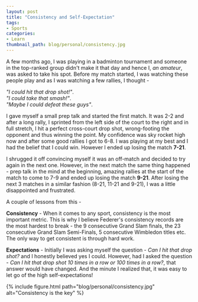 ```yaml
---
layout: post
title: "Consistency and Self-Expectation"
tags:
- Sports
categories:
- Learn
thumbnail_path: blog/personal/consistency.jpg
---
```


A few months ago, I was playing in a badminton tournament and someone in the top-ranked group didn't make it that day and hence I, *an amateur*, was asked to take his spot. Before my match started, I was watching these people play and as I was watching a few rallies, I thought - 

*"I could hit that drop shot!"*. <br/>
*"I could take that smash!"*. <br/>
*"Maybe I could defeat these guys"*. <br/>

I gave myself a small prep talk and started the first match. It was 2-2 and after a long rally, I sprinted from the left side of the court to the right and in full stretch, I hit a perfect cross-court drop shot, wrong-footing the opponent and thus winning the point. My confidence was sky rocket high now and after some good rallies I got to 6-8. I was playing at my best and I had the belief that I could win. However I ended up losing the match **7-21**. 

I shrugged it off convincing myself it was an off-match and decided to try again in the next one. However, in the next match the same thing happened - prep talk in the mind at the beginning, amazing rallies at the start of the match to come to 7-9 and ended up losing the match **9-21**. After losing the next 3 matches in a similar fashion (8-21, 11-21 and 9-21), I was a little disappointed and frustrated.

A couple of lessons from this - 

**Consistency** - When it comes to any sport, consistency is the most important metric. This is why I believe Federer's consistency records are the most hardest to break - the 9 consecutive Grand Slam finals, the 23 consecutive Grand Slam Semi-Finals, 5 consecutive Wimbledon titles etc. The only way to get consistent is through hard work.

**Expectations** - Initially I was asking myself the question - *Can I hit that drop shot?* and I honestly believed yes I could. However, had I asked the question - *Can I hit that drop shot 10 times in a row or 100 times in a row?*, that answer would have changed. And the minute I realized that, it was easy to let go of the high self-expectations!

{% include figure.html path="blog/personal/consistency.jpg" alt="Consistency is the key" %}